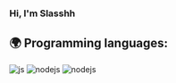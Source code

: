### Hi, I'm Slasshh


## 🌍 Programming languages:
<p>
  <img alt="js" src="https://img.shields.io/badge/-Javascript-FFEE00?style=flat-square&logo=javascript&logoColor=black" />
  <img alt="nodejs" src="https://img.shields.io/badge/-NodeJS-43853D?style=flat-square&logo=Node.js&logoColor=white" />
  <img alt="nodejs" src="https://img.shields.io/badge/-Java-43853D?style=flat-square&logo=Java&logoColor=white" />
</p>
